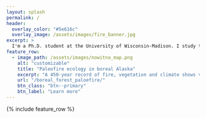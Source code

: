 ```yaml
---
layout: splash
permalink: /
header:
  overlay_color: "#5e616c"
  overlay_image: /assets/images/fire_banner.jpg
excerpt: >
  I'm a Ph.D. student at the University of Wisconsin-Madison. I study the causes and consequences of fire in temperate forests. 
feature_row:
  - image_path: /assets/images/nowitna_map.png
    alt: "customizable"
    title: "Paleofire ecology in boreal Alaska"
    excerpt: "A 450-year record of fire, vegetation and climate shows variable drivers of fire activity, and rapid 20th-century increases in burning."
    url: "/boreal_forest_paloefire/"
    btn_class: "btn--primary"
    btn_label: "Learn more"    
---
```


{% include feature_row %}